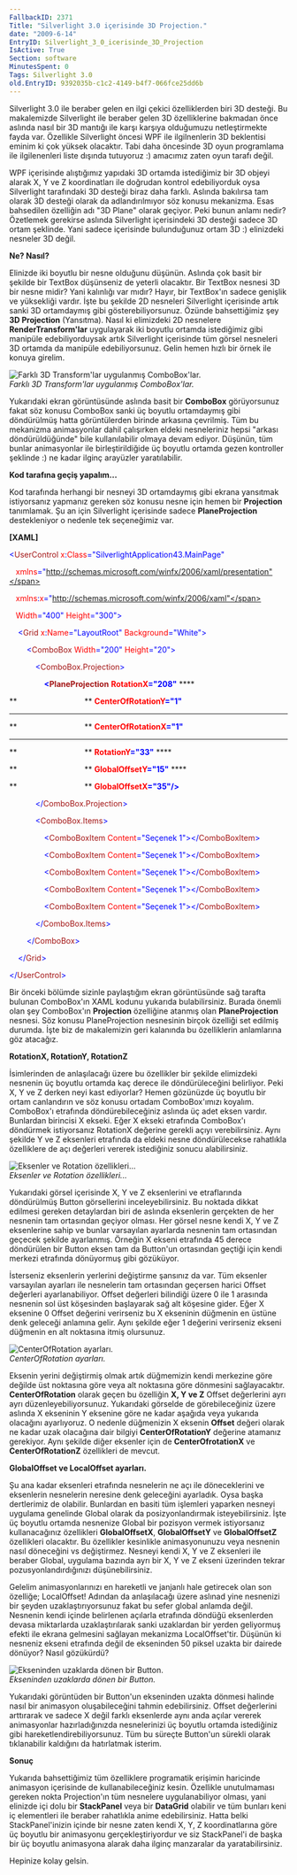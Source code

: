 ```yaml
---
FallbackID: 2371
Title: "Silverlight 3.0 içerisinde 3D Projection."
date: "2009-6-14"
EntryID: Silverlight_3_0_icerisinde_3D_Projection
IsActive: True
Section: software
MinutesSpent: 0
Tags: Silverlight 3.0
old.EntryID: 9392035b-c1c2-4149-b4f7-066fce25dd6b
---
```

Silverlight 3.0 ile beraber gelen en ilgi çekici özelliklerden biri 3D
desteği. Bu makalemizde Silverlight ile beraber gelen 3D özelliklerine
bakmadan önce aslında nasıl bir 3D mantığı ile karşı karşıya olduğumuzu
netleştirmekte fayda var. Özellikle Silverlight öncesi WPF ile
ilgilnenlerin 3D beklentisi eminim ki çok yüksek olacaktır. Tabi daha
öncesinde 3D oyun programlama ile ilgilenenleri liste dışında tutuyoruz
:) amacımız zaten oyun tarafı değil.

WPF içerisinde alıştığımız yapıdaki 3D ortamda istediğimiz bir 3D objeyi
alarak X, Y ve Z koordinatları ile doğrudan kontrol edebiliyorduk oysa
Silverlight tarafındaki 3D desteği biraz daha farklı. Aslında bakılırsa
tam olarak 3D desteği olarak da adlandırılmıyor söz konusu mekanizma.
Esas bahsedilen özelliğin adı "3D Plane" olarak geçiyor. Peki bunun
anlamı nedir? Özetlemek gerekirse aslında Silverlight içerisindeki 3D
desteği sadece 3D ortam şeklinde. Yani sadece içerisinde bulunduğunuz
ortam 3D :) elinizdeki nesneler 3D değil.

**Ne? Nasıl?**

Elinizde iki boyutlu bir nesne olduğunu düşünün. Aslında çok basit bir
şekilde bir TextBox düşünseniz de yeterli olacaktır. Bir TextBox nesnesi
3D bir nesne midir? Yani kalınlığı var mıdır? Hayır, bir TextBox'ın
sadece genişlik ve yüksekliği vardır. İşte bu şekilde 2D nesneleri
Silverlight içerisinde artık sanki 3D ortamdaymış gibi
gösterebiliyorsunuz. Özünde bahsettiğimiz şey **3D Projection**
(Yansıtma). Nasıl ki elimizdeki 2D nesnelere **RenderTransform'lar**
uygulayarak iki boyutlu ortamda istediğimiz gibi manipüle
edebiliyorduysak artık Silverlight içerisinde tüm görsel nesneleri 3D
ortamda da manipüle edebiliyorsunuz. Gelin hemen hızlı bir örnek ile
konuya girelim.

![Farklı 3D Transform'lar uygulanmış
ComboBox'lar.](media/Silverlight_3_0_icerisinde_3D_Projection/07062009_1.jpg)\
*Farklı 3D Transform'lar uygulanmış ComboBox'lar.*

Yukarıdaki ekran görüntüsünde aslında basit bir **ComboBox**
görüyorsunuz fakat söz konusu ComboBox sanki üç boyutlu ortamdaymış gibi
döndürülmüş hatta görüntülerden birinde arkasına çevrilmiş. Tüm bu
mekanizma animasyonlar dahil çalışırken eldeki nesneleriniz hepsi
"arkası döndürüldüğünde" bile kullanılabilir olmaya devam ediyor.
Düşünün, tüm bunlar animasyonlar ile birleştirildiğide üç boyutlu
ortamda gezen kontroller şeklinde :) ne kadar ilginç arayüzler
yaratılabilir.

**Kod tarafına geçiş yapalım...**

Kod tarafında herhangi bir nesneyi 3D ortamdaymış gibi ekrana yansıtmak
istiyorsanız yapmanız gereken söz konusu nesne için hemen bir
**Projection** tanımlamak. Şu an için Silverlight içerisinde sadece
**PlaneProjection** destekleniyor o nedenle tek seçeneğimiz var.

**[XAML]**

<span style="color: blue;">\<</span><span
style="color: #a31515;">UserControl</span><span style="color: red;">
x</span><span style="color: blue;">:</span><span
style="color: red;">Class</span><span
style="color: blue;">="SilverlightApplication43.MainPage"</span>

   <span style="color: red;"> xmlns</span><span
style="color: blue;">="http://schemas.microsoft.com/winfx/2006/xaml/presentation"</span>

   <span style="color: red;"> xmlns</span><span
style="color: blue;">:</span><span style="color: red;">x</span><span
style="color: blue;">="http://schemas.microsoft.com/winfx/2006/xaml"</span>

   <span style="color: red;"> Width</span><span
style="color: blue;">="400"</span><span style="color: red;">
Height</span><span style="color: blue;">="300"\></span>

<span style="color: #a31515;">    </span><span
style="color: blue;">\<</span><span
style="color: #a31515;">Grid</span><span style="color: red;">
x</span><span style="color: blue;">:</span><span
style="color: red;">Name</span><span
style="color: blue;">="LayoutRoot"</span><span style="color: red;">
Background</span><span style="color: blue;">="White"\></span>

<span style="color: #a31515;">        </span><span
style="color: blue;">\<</span><span
style="color: #a31515;">ComboBox</span><span style="color: red;">
Width</span><span style="color: blue;">="200"</span><span
style="color: red;"> Height</span><span
style="color: blue;">="20"\></span>

<span style="color: #a31515;">            </span><span
style="color: blue;">\<</span><span
style="color: #a31515;">ComboBox.Projection</span><span
style="color: blue;">\></span>

<span style="color: #a31515;">                </span><span
style="color: blue;"> **\<**</span><span
style="color: #a31515;">**PlaneProjection**</span><span
style="color: red;"> **RotationX**</span><span
style="color: blue;">**="208"**</span> ****

**                               ** <span style="color: red;">
**CenterOfRotationY**</span><span style="color: blue;">**="1"**</span>
****

**                               ** <span style="color: red;">
**CenterOfRotationX**</span><span style="color: blue;">**="1"**</span>
****

**                               ** <span style="color: red;">
**RotationY**</span><span style="color: blue;">**="33"**</span> ****

**                               ** <span style="color: red;">
**GlobalOffsetY**</span><span style="color: blue;">**="15"**</span> ****

**                               ** <span style="color: red;">
**GlobalOffsetX**</span><span style="color: blue;">**="35"/\>**</span>

<span style="color: #a31515;">            </span><span
style="color: blue;">\</</span><span
style="color: #a31515;">ComboBox.Projection</span><span
style="color: blue;">\></span>

<span style="color: #a31515;">            </span><span
style="color: blue;">\<</span><span
style="color: #a31515;">ComboBox.Items</span><span
style="color: blue;">\></span>

<span style="color: #a31515;">                </span><span
style="color: blue;">\<</span><span
style="color: #a31515;">ComboBoxItem</span><span style="color: red;">
Content</span><span style="color: blue;">="Seçenek 1"\>\</</span><span
style="color: #a31515;">ComboBoxItem</span><span
style="color: blue;">\></span>

<span style="color: #a31515;">                </span><span
style="color: blue;">\<</span><span
style="color: #a31515;">ComboBoxItem</span><span style="color: red;">
Content</span><span style="color: blue;">="Seçenek 1"\>\</</span><span
style="color: #a31515;">ComboBoxItem</span><span
style="color: blue;">\></span>

<span style="color: #a31515;">                </span><span
style="color: blue;">\<</span><span
style="color: #a31515;">ComboBoxItem</span><span style="color: red;">
Content</span><span style="color: blue;">="Seçenek 1"\>\</</span><span
style="color: #a31515;">ComboBoxItem</span><span
style="color: blue;">\></span>

<span style="color: #a31515;">                </span><span
style="color: blue;">\<</span><span
style="color: #a31515;">ComboBoxItem</span><span style="color: red;">
Content</span><span style="color: blue;">="Seçenek 1"\>\</</span><span
style="color: #a31515;">ComboBoxItem</span><span
style="color: blue;">\></span>

<span style="color: #a31515;">                </span><span
style="color: blue;">\<</span><span
style="color: #a31515;">ComboBoxItem</span><span style="color: red;">
Content</span><span style="color: blue;">="Seçenek 1"\>\</</span><span
style="color: #a31515;">ComboBoxItem</span><span
style="color: blue;">\></span>

<span style="color: #a31515;">            </span><span
style="color: blue;">\</</span><span
style="color: #a31515;">ComboBox.Items</span><span
style="color: blue;">\></span>

<span style="color: #a31515;">        </span><span
style="color: blue;">\</</span><span
style="color: #a31515;">ComboBox</span><span
style="color: blue;">\></span>

<span style="color: #a31515;">    </span><span
style="color: blue;">\</</span><span
style="color: #a31515;">Grid</span><span style="color: blue;">\></span>

<span style="color: blue;">\</</span><span
style="color: #a31515;">UserControl</span><span
style="color: blue;">\></span>

Bir önceki bölümde sizinle paylaştığım ekran görüntüsünde sağ tarafta
bulunan ComboBox'ın XAML kodunu yukarıda bulabilirsiniz. Burada önemli
olan şey ComboBox'ın **Projection** özelliğine atanmış olan
**PlaneProjection** nesnesi. Söz konusu PlaneProjection nesnesinin
birçok özelliği set edilmiş durumda. İşte biz de makalemizin geri
kalanında bu özelliklerin anlamlarına göz atacağız.

**RotationX, RotationY, RotationZ**

İsimlerinden de anlaşılacağı üzere bu özellikler bir şekilde elimizdeki
nesnenin üç boyutlu ortamda kaç derece ile döndürüleceğini belirliyor.
Peki X, Y ve Z derken neyi kast ediyorlar? Hemen gözünüzde üç boyutlu
bir ortam canlandırın ve söz konusu ortadam ComboBox'ımızı koyalım.
ComboBox'ı etrafında döndürebileceğiniz aslında üç adet eksen vardır.
Bunlardan birincisi X ekseki. Eğer X ekseki etrafında ComboBox'ı
döndürmek istiyorsanız RotationX değerine gerekli açıyı verebilirsiniz.
Aynı şekilde Y ve Z eksenleri etrafında da eldeki nesne döndürülecekse
rahatlıkla özelliklere de açı değerleri vererek istediğiniz sonucu
alabilirsiniz.

![Eksenler ve Rotation
özellikleri...](media/Silverlight_3_0_icerisinde_3D_Projection/07062009_2.gif)\
*Eksenler ve Rotation özellikleri...*

Yukarıdaki görsel içerisinde X, Y ve Z eksenlerini ve etraflarında
döndürülmüş Button görsellerini inceleyebilirsiniz. Bu noktada dikkat
edilmesi gereken detaylardan biri de aslında eksenlerin gerçekten de her
nesnenin tam ortasından geçiyor olması. Her görsel nesne kendi X, Y ve Z
eksenlerine sahip ve bunlar varsayılan ayarlarda nesnenin tam ortasından
geçecek şekilde ayarlanmış. Örneğin X ekseni etrafında 45 derece
döndürülen bir Button eksen tam da Button'un ortasından geçtiği için
kendi merkezi etrafında dönüyormuş gibi gözüküyor.

İsterseniz eksenlerin yerlerini değiştirme şansınız da var. Tüm eksenler
varsayılan ayarları ile nesnelerin tam ortasından geçersen harici Offset
değerleri ayarlanabiliyor. Offset değerleri bilindiği üzere 0 ile 1
arasında nesnenin sol üst köşesinden başlayarak sağ alt köşesine gider.
Eğer X eksenine 0 Offset değerini verirseniz bu X ekseninin düğmenin en
üstüne denk geleceği anlamına gelir. Aynı şekilde eğer 1 değerini
verirseniz ekseni düğmenin en alt noktasına itmiş olursunuz.

![CenterOfRotation
ayarları.](media/Silverlight_3_0_icerisinde_3D_Projection/07062009_3.gif)\
*CenterOfRotation ayarları.*

Eksenin yerini değiştirmiş olmak artık düğmemizin kendi merkezine göre
değilde üst noktasına göre veya alt noktasına göre dönmesini
sağlayacaktır. **CenterOfRotation** olarak geçen bu özelliğin **X, Y ve
Z** Offset değerlerini ayrı ayrı düzenleyebiliyorsunuz. Yukarıdaki
görselde de görebileceğiniz üzere aslında X ekseninin Y eksenine göre ne
kadar aşağıda veya yukarıda olacağını ayarlıyoruz. O nedenle düğmenizin
X eksenin **Offset** değeri olarak ne kadar uzak olacağına dair bilgiyi
**CenterOfRotationY** değerine atamanız gerekiyor. Aynı şekilde diğer
eksenler için de **CenterOfrotationX** ve **CenterOfRotationZ**
özellikleri de mevcut.

**GlobalOffset ve LocalOffset ayarları.**

Şu ana kadar eksenleri etrafında nesnelerin ne açı ile döneceklerini ve
eksenlerin nesnelerin neresine denk geleceğini ayarladık. Oysa başka
dertlerimiz de olabilir. Bunlardan en basiti tüm işlemleri yaparken
nesneyi uygulama genelinde Global olarak da posizyonlandırmak
isteyebilirsiniz. İşte üç boyutlu ortamda nesnenize Global bir pozisyon
vermek istiyorsanız kullanacağınız özellikleri **GlobalOffsetX**,
**GlobalOffsetY** ve **GlobalOffsetZ** özellikleri olacaktır. Bu
özellikler kesinlikle animasyonunuzu veya nesnenin nasıl döneceğini vs
değiştirmez. Nesneyi kendi X, Y ve Z eksenleri ile beraber Global,
uygulama bazında ayrı bir X, Y ve Z ekseni üzerinden tekrar
pozusyonlandırdığınızı düşünebilirsiniz.

Gelelim animasyonlarınızı en hareketli ve janjanlı hale getirecek olan
son özelliğe; LocalOffset! Adından da anlaşılacağı üzere aslınad yine
nesnenizi bir şeyden uzaklaştırıyorsunuz fakat bu sefer global anlamda
değil. Nesnenin kendi içinde belirlenen açılarla etrafında döndüğü
eksenlerden devasa miktarlarda uzaklaştırılarak sanki uzaklardan bir
yerden geliyormuş efekti ile ekrana gelmesini sağlayan mekanizma
LocalOffset'tir. Düşünün ki nesneniz ekseni etrafında değil de
ekseninden 50 piksel uzakta bir dairede dönüyor? Nasıl gözükürdü?

![Ekseninden uzaklarda dönen bir
Button.](media/Silverlight_3_0_icerisinde_3D_Projection/07062009_4.gif)\
*Ekseninden uzaklarda dönen bir Button.*

Yukarıdaki görüntüden bir Button'un ekseninden uzakta dönmesi halinde
nasıl bir animasyon oluşabileceğini tahmin edebilirsiniz. Offset
değerlerini arttırarak ve sadece X değil farklı eksenlerde aynı anda
açılar vererek animasyonlar hazırladığınızda nesnelerinizi üç boyutlu
ortamda istediğiniz gibi hareketlendirebiliyorsunuz. Tüm bu süreçte
Button'un sürekli olarak tıklanabilir kaldığını da hatırlatmak isterim.

**Sonuç**

Yukarıda bahsettiğimiz tüm özelliklere programatik erişimin haricinde
animasyon içerisinde de kullanabileceğiniz kesin. Özellikle unutulmaması
gereken nokta Projection'ın tüm nesnelere uygulanabiliyor olması, yani
elinizde içi dolu bir **StackPanel** veya bir **DataGrid** olabilir ve
tüm bunları keni iç elementleri ile beraber rahatlıkla anime
edebilirsiniz. Hatta belki StackPanel'inizin içinde bir nesne zaten
kendi X, Y, Z koordinatlarına göre üç boyutlu bir animasyonu
gerçekleştiriyordur ve siz StackPanel'i de başka bir üç boyutlu
animasyona alarak daha ilginç manzaralar da yaratabilirsiniz.

Hepinize kolay gelsin.


